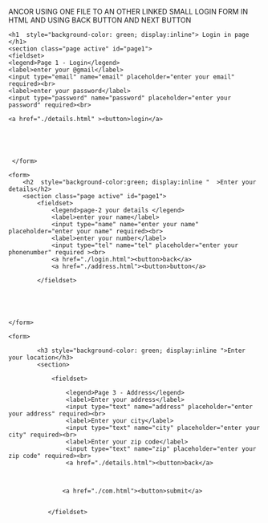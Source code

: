 ANCOR USING ONE FILE TO AN OTHER LINKED SMALL LOGIN FORM IN HTML
AND USING BACK BUTTON AND NEXT BUTTON


<!DOCTYPE html>
<html lang="en">
<head>
    <meta charset="UTF-8">
    <meta name="viewport" content="width=device-width, initial-scale=1.0">
    <title>Document</title>
</head>
<body>
     <form> 
        
    <h1  style="background-color: green; display:inline"> Login in page </h1>
    <section class="page active" id="page1">
    <fieldset>
    <legend>Page 1 - Login</legend>
    <label>enter your @gmail</label>
    <input type="email" name="email" placeholder="enter your email" required><br>
    <label>enter your password</label>      
    <input type="password" name="password" placeholder="enter your password" required><br>
    
    <a href="./details.html" ><button>login</a>
    
        



     </form>
</body>
</html>



<!DOCTYPE html>
<html lang="en">
<head>
    <meta charset="UTF-8">
    <meta name="viewport" content="width=device-width, initial-scale=1.0">
    <title>Document</title>
</head>
<body>
    
    <form>
        <h2  style="background-color:green; display:inline "  >Enter your details</h2>
        <section class="page active" id="page1">
            <fieldset>
                <legend>page-2 your details </legend>
                <label>enter your name</label>
                <input type="name" name="enter your name" placeholder="enter your name" required><br>
                <label>enter your number</label>      
                <input type="tel" name="tel" placeholder="enter your phonenumber" required ><br>
                <a href="./login.html"><button>back</a>
                <a href="./address.html"><button>button</a>
                
            </fieldset>
         




    </form>



</body>
</html>




<!DOCTYPE html>
<html lang="en">
<head>
    <meta charset="UTF-8">
    <meta name="viewport" content="width=device-width, initial-scale=1.0">
    <title>Document</title>
</head>
<body>
    
    <form>

            <h3 style="background-color: green; display:inline ">Enter your location</h3>
            <section>

                <fieldset>
                          
                    <legend>Page 3 - Address</legend>
                    <label>Enter your address</label>
                    <input type="text" name="address" placeholder="enter your address" required><br>
                    <label>Enter your city</label>
                    <input type="text" name="city" placeholder="enter your city" required><br>
                    <label>Enter your zip code</label>
                    <input type="text" name="zip" placeholder="enter your zip code" required><br>
                    <a href="./details.html"><button>back</a>
                    
                    
                    
                   <a href="./com.html"><button>submit</a>


               </fieldset>


 </section>

 </form>

        
</body>
</html>

